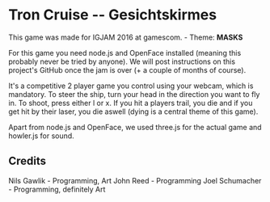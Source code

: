 # Tron Cruise -- Gesichtskirmes

This game was made for IGJAM 2016 at gamescom. - Theme: **MASKS**

For this game you need node.js and OpenFace installed (meaning this probably never be tried by anyone).
We will post instructions on this project's GitHub once the jam is over (+ a couple of months of course).

It's a competitive 2 player game you control using your webcam, which is mandatory. 
To steer the ship, turn your head in the direction you want to fly in.
To shoot, press either l or x.
If you hit a players trail, you die and if you get hit by their laser, you die aswell (dying is a central theme of this game).

Apart from node.js and OpenFace, we used three.js for the actual game and howler.js for sound.

## Credits
Nils Gawlik - Programming, Art
John Reed - Programming
Joel Schumacher - Programming, definitely Art